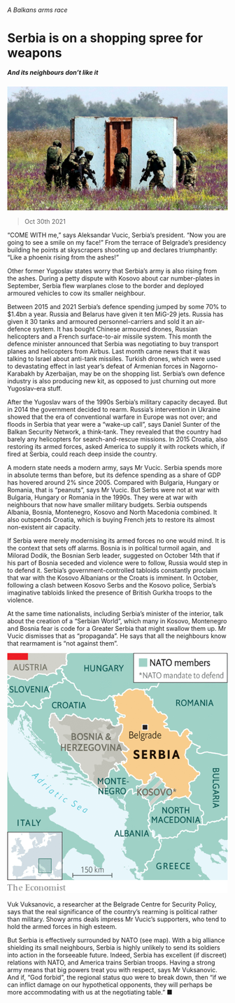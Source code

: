###### A Balkans arms race

# Serbia is on a shopping spree for weapons 

##### And its neighbours don’t like it 

![image](images/20211030_eup503.jpg) 

> Oct 30th 2021 

“COME WITH me,” says Aleksandar Vucic, Serbia’s president. “Now you are going to see a smile on my face!” From the terrace of Belgrade’s presidency building he points at skyscrapers shooting up and declares triumphantly: “Like a phoenix rising from the ashes!”

Other former Yugoslav states worry that Serbia’s army is also rising from the ashes. During a petty dispute with Kosovo about car number-plates in September, Serbia flew warplanes close to the border and deployed armoured vehicles to cow its smaller neighbour.


Between 2015 and 2021 Serbia’s defence spending jumped by some 70% to $1.4bn a year. Russia and Belarus have given it ten MiG-29 jets. Russia has given it 30 tanks and armoured personnel-carriers and sold it an air-defence system. It has bought Chinese armoured drones, Russian helicopters and a French surface-to-air missile system. This month the defence minister announced that Serbia was negotiating to buy transport planes and helicopters from Airbus. Last month came news that it was talking to Israel about anti-tank missiles. Turkish drones, which were used to devastating effect in last year’s defeat of Armenian forces in Nagorno-Karabakh by Azerbaijan, may be on the shopping list. Serbia’s own defence industry is also producing new kit, as opposed to just churning out more Yugoslav-era stuff.

After the Yugoslav wars of the 1990s Serbia’s military capacity decayed. But in 2014 the government decided to rearm. Russia’s intervention in Ukraine showed that the era of conventional warfare in Europe was not over; and floods in Serbia that year were a “wake-up call”, says Daniel Sunter of the Balkan Security Network, a think-tank. They revealed that the country had barely any helicopters for search-and-rescue missions. In 2015 Croatia, also restoring its armed forces, asked America to supply it with rockets which, if fired at Serbia, could reach deep inside the country.

A modern state needs a modern army, says Mr Vucic. Serbia spends more in absolute terms than before, but its defence spending as a share of GDP has hovered around 2% since 2005. Compared with Bulgaria, Hungary or Romania, that is “peanuts”, says Mr Vucic. But Serbs were not at war with Bulgaria, Hungary or Romania in the 1990s. They were at war with neighbours that now have smaller military budgets. Serbia outspends Albania, Bosnia, Montenegro, Kosovo and North Macedonia combined. It also outspends Croatia, which is buying French jets to restore its almost non-existent air capacity.

If Serbia were merely modernising its armed forces no one would mind. It is the context that sets off alarms. Bosnia is in political turmoil again, and Milorad Dodik, the Bosnian Serb leader, suggested on October 14th that if his part of Bosnia seceded and violence were to follow, Russia would step in to defend it. Serbia’s government-controlled tabloids constantly proclaim that war with the Kosovo Albanians or the Croats is imminent. In October, following a clash between Kosovo Serbs and the Kosovo police, Serbia’s imaginative tabloids linked the presence of British Gurkha troops to the violence.

At the same time nationalists, including Serbia’s minister of the interior, talk about the creation of a “Serbian World”, which many in Kosovo, Montenegro and Bosnia fear is code for a Greater Serbia that might swallow them up. Mr Vucic dismisses that as “propaganda”. He says that all the neighbours know that rearmament is “not against them”.

![image](images/20211030_EUM904.png) 


Vuk Vuksanovic, a researcher at the Belgrade Centre for Security Policy, says that the real significance of the country’s rearming is political rather than military. Showy arms deals impress Mr Vucic’s supporters, who tend to hold the armed forces in high esteem.

But Serbia is effectively surrounded by NATO (see map). With a big alliance shielding its small neighbours, Serbia is highly unlikely to send its soldiers into action in the forseeable future. Indeed, Serbia has excellent (if discreet) relations with NATO, and America trains Serbian troops. Having a strong army means that big powers treat you with respect, says Mr Vuksanovic. And if, “God forbid”, the regional status quo were to break down, then “if we can inflict damage on our hypothetical opponents, they will perhaps be more accommodating with us at the negotiating table.” ■

